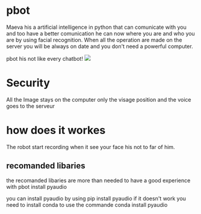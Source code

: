 # pbot
Maeva his a artificial intelligence in python that can comunicate with you and too have a better comunication he can now where you are and who you are by using facial recognition. When all the operation are made on the server you will be always on date and you don't need a powerful computer.

pbot his not like every chatbot!
<img src="https://www.google.co.uk/url?sa=i&rct=j&q=&esrc=s&source=images&cd=&ved=2ahUKEwiy7urUo5HkAhVEXBoKHazLC_4QjRx6BAgBEAQ&url=https%3A%2F%2Fgiphy.com%2Fgifs%2Fciscoengemojis-security-3ohhwFmrcYqKEHg3Kw&psig=AOvVaw3hfR0QooHk4uWN6a0YF6pm&ust=1566384623143977">

<h1>Security</h1>
All the Image stays on the computer only the visage position and the voice goes to the serveur


<h1>how does it workes</h1>
The robot start recording when it see your face his not to far of him.


<h2>recomanded libaries</h2>
the recomanded libaries are more than needed to have a good experience with pbot
install pyaudio

you can install pyaudio by using
pip install pyaudio
if it doesn't work you need to install conda to use the commande 
conda install pyaudio
